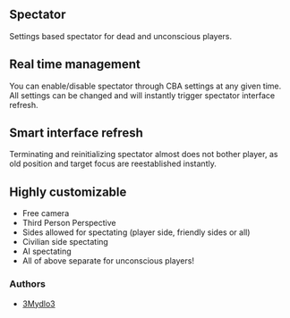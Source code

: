 ## Spectator

Settings based spectator for dead and unconscious players.

## Real time management

You can enable/disable spectator through CBA settings at any given time. All settings can be changed and will instantly trigger spectator interface refresh.

## Smart interface refresh

Terminating and reinitializing spectator almost does not bother player, as old position and target focus are reestablished instantly.

## Highly customizable

- Free camera
- Third Person Perspective
- Sides allowed for spectating (player side, friendly sides or all)
- Civilian side spectating
- AI spectating
- All of above separate for unconscious players!

### Authors

- [3Mydlo3](http://github.com/3Mydlo3)
